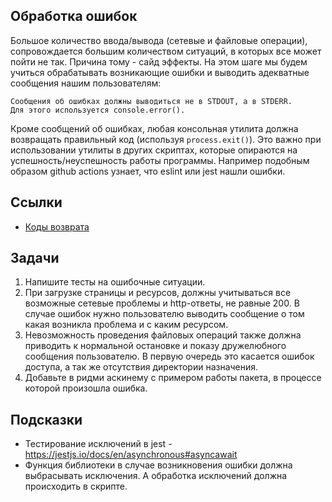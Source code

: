 ## Обработка ошибок

Большое количество ввода/вывода (сетевые и файловые операции), сопровождается большим количеством ситуаций, в которых все может пойти не так. Причина тому - сайд эффекты. На этом шаге мы будем учиться обрабатывать возникающие ошибки и выводить адекватные сообщения нашим пользователям:

```
Сообщения об ошибках должны выводиться не в STDOUT, а в STDERR.
Для этого используется console.error().
```

Кроме сообщений об ошибках, любая консольная утилита должна возвращать правильный код (используя `process.exit()`). Это важно при использовании утилиты в других скриптах, которые опираются на успешность/неуспешность работы программы. Например подобным образом github actions узнает, что eslint или jest нашли ошибки.

## Ссылки

- [Коды возврата](https://ru.wikipedia.org/wiki/%D0%9A%D0%BE%D0%B4_%D0%B2%D0%BE%D0%B7%D0%B2%D1%80%D0%B0%D1%82%D0%B0)

## Задачи

1. Напишите тесты на ошибочные ситуации.
2. При загрузке страницы и ресурсов, должны учитываться все возможные сетевые проблемы и http-ответы, не равные 200. В случае ошибок нужно пользователю выводить сообщение о том какая возникла проблема и с каким ресурсом.
3. Невозможность проведения файловых операций также должна приводить к нормальной остановке и показу дружелюбного сообщения пользователю. В первую очередь это касается ошибок доступа, а так же отсутствия директории назначения.
4. Добавьте в ридми аскинему с примером работы пакета, в процессе которой произошла ошибка.

## Подсказки

- Тестирование исключений в jest - https://jestjs.io/docs/en/asynchronous#asyncawait
- Функция библиотеки в случае возникновения ошибки должна выбрасывать исключения. А обработка исключений должна происходить в скрипте.
